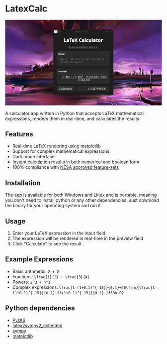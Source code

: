 # LatexCalc
![Preview of the LatexCalc app](LatexCalcPreview.png)

A calculator app written in Python that accepts LaTeX mathematical expressions, renders them in real-time, and calculates the results.

## Features
- Real-time LaTeX rendering using matplotlib
- Support for complex mathematical expressions
- Dark mode interface
- Instant calculation results in both numerical and boolean form
- 100% compliance with [NESA approved feature-sets](https://www.nsw.gov.au/education-and-training/nesa/hsc/rules-and-procedures/approved-calculators)

## Installation
The app is available for both Windows and Linux and is portable, meaning you don't need to install python or any other dependencies.
Just download the binary for your operating system and run it.

## Usage
1. Enter your LaTeX expression in the input field
2. The expression will be rendered in real-time in the preview field
3. Click "Calculate" to see the result

## Example Expressions
- Basic arithmetic: `2 + 2`
- Fractions: `\frac{1}{2} + \frac{3}{4}`
- Powers: `2^3 + 4^2`
- Complex expressions: `\frac{1-(1+0.1)^{-15}}{0.1}+60\frac{\frac{1-(1+0.1)^{-15}}{0.1}-15(1+0.1)^{-15}}{0.1}-13330.02`

## Python dependencies
- [PyQt6](https://pypi.org/project/PyQt6)
- [latex2sympy2_extended](https://github.com/huggingface/latex2sympy2_extended)
- [sympy](https://www.sympy.org/en/index.html)
- [matplotlib](https://matplotlib.org)
